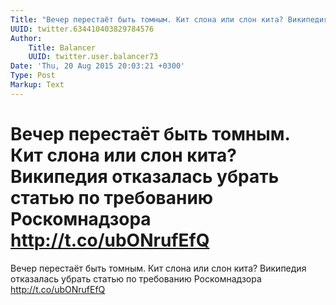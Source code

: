```yaml
---
Title: "Вечер перестаёт быть томным. Кит слона или слон кита? Википедия отказалась убрать статью по\_требованию Роскомнадзора http://t.co/ubONrufEfQ"
UUID: twitter.634410403829784576
Author:
    Title: Balancer
    UUID: twitter.user.balancer73
Date: 'Thu, 20 Aug 2015 20:03:21 +0300'
Type: Post
Markup: Text
---
```


# Вечер перестаёт быть томным. Кит слона или слон кита? Википедия отказалась убрать статью по требованию Роскомнадзора http://t.co/ubONrufEfQ

Вечер перестаёт быть томным. Кит слона или слон кита?
Википедия отказалась убрать статью по требованию
Роскомнадзора http://t.co/ubONrufEfQ